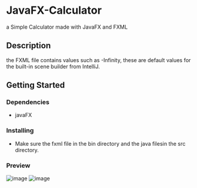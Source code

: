 
# JavaFX-Calculator

a Simple Calculator made with JavaFX and FXML

## Description

the FXML file contains values such as -Infinity, these are default values for the built-in scene builder from IntelliJ.

## Getting Started

### Dependencies

* javaFX

### Installing

* Make sure the fxml file in the bin directory and the java filesin the src directory.

### Preview


![image](https://user-images.githubusercontent.com/61428701/144766519-214c6076-b204-41c3-92db-36a2e10c7cd0.png)
![image](https://user-images.githubusercontent.com/61428701/144766552-770324b9-e56c-4a90-a98c-d69f968ef50d.png)
